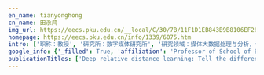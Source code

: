 ```yaml
---
en_name: tianyonghong
cn_name: 田永鸿
img_url: https://eecs.pku.edu.cn/__local/C/30/7B/11F1D1EB843B9B8106EF28AFA19_91E56806_1C6B.jpg?e=.jpg
homepage: https://eecs.pku.edu.cn/info/1339/6075.htm
intro: ['职称：教授', '研究所：数字媒体研究所', '研究领域：媒体大数据处理与分析，计算机应用技术\r\n\r\n ', '办公电话：86-10-6275 5965', '电子邮件：yhtian@pku.edu.cn', '个人主页：www.pkuml.org ']
google_info: {'_filled': True, 'affiliation': 'Professor of School of EE & CS, Peking University', 'citedby': 4388, 'citedby5y': 3274, 'cites_per_year': {2004: 12, 2005: 23, 2006: 26, 2007: 23, 2008: 32, 2009: 48, 2010: 81, 2011: 135, 2012: 167, 2013: 212, 2014: 318, 2015: 376, 2016: 381, 2017: 607, 2018: 724, 2019: 946, 2020: 235}}
publicationTitles: ['Deep relative distance learning: Tell the difference between similar vehicles', 'Unsupervised cross-dataset transfer learning for person re-identification', 'Group-sensitive multiple kernel learning for object categorization', 'Can we beat ddos attacks in clouds?', 'Deep transfer learning for person re-identification', 'Probabilistic multi-task learning for visual saliency estimation in video', 'Vlogging: A survey of videoblogging technology on the web', 'Sequential deep trajectory descriptor for action recognition with three-stream CNN', 'Diversifying the image retrieval results', 'Background-modeling-based adaptive prediction for surveillance video coding', 'Keyphrase extraction using semantic networks structure analysis', 'Single underwater image enhancement with a new optical model', 'The mechanisms of resistance spot welding of magnesium to steel', 'Quality assessment for comparing image enhancement algorithms', 'Social multimedia computing', 'Visual saliency with statistical priors', 'Finding the secret of image saliency in the frequency domain', 'Optimizing the hierarchical prediction and coding in HEVC for surveillance and conference videos with background modeling', 'IEEE 1857 standard empowering smart video surveillance systems', 'Learning discriminative subspaces on random contrasts for image saliency analysis', 'Automatic Webcam-based Human Heart Rate Measurements Using Laplacian Eigenmap', 'Robust Multiple Cameras Pedestrian Detection with Multi-view Bayesian Network', 'Synthesis and scale inhibitor performance of polyaspartic acid', 'Joint semantic and latent attribute modelling for cross-class transfer learning', 'Cnn vs. sift for image retrieval: Alternative or complementary?', 'Ab initio search for global minimum structures of pure and boron doped silver clusters', 'Group-sensitive multiple kernel learning for object recognition', 'Learning complementary saliency priors for foreground object segmentation in complex scenes', 'YoTube: Searching action proposal via recurrent and static regression networks', 'Automatic interesting object extraction from images using complementary saliency maps', 'Exploiting multi-grain ranking constraints for precisely searching visually-similar vehicles', 'Joint learning of semantic and latent attributes', 'Selective eigenbackground for background modeling and subtraction in crowded scenes', 'Low-complexity and high-efficiency background modeling for surveillance video coding.', 'A dataset and evaluation methodology for visual saliency in video', 'Candida albicans and filtrates interfere with human spermatozoal motility and alter the ultrastructure of spermatozoa: an in vitro study', 'Resistance spot welded AZ31 magnesium alloys, part II: effects of welding current on microstructure and mechanical properties', 'Learning long-term dependencies for action recognition with a biologically-inspired deep network', 'Multi-task rank learning for visual saliency estimation', 'Wavelet based smoke detection method with RGB Contrast-image and shape constrain', 'A multimodal video copy detection approach with sequential pyramid matching', 'Salient region detection and segmentation for general object recognition and image understanding', 'Estimating visual saliency through single image optimization', 'Clinical characteristics and treatment of azoospermia and severe oligospermia patients with Y‐chromosome microdeletions', 'A sub-channel analysis code for advanced lead bismuth fast reactor', 'Learning contextual dependency network models for link-based classification', 'Two-Phase Web Site Classification Based on Hidden Markov Tree Models', 'Human sperm devoid of germinal angiotensin-converting enzyme is responsible for total fertilization failure and lower fertilization rates by conventional in vitro fertilization', 'Sequence multi-labeling: A unified video annotation scheme with spatial and temporal context', 'A coding unit classification based AVC-to-HEVC transcoding with background modeling for surveillance videos', 'Numb modulates intestinal epithelial cells toward goblet cell phenotype by inhibiting the Notch signaling pathway', 'The rat IgGFcγBP and Muc2 C-terminal domains and TFF3 in two intestinal mucus layers bind together by covalent interaction', 'Exploiting multi-context analysis in semantic image classification', 'A background proportion adaptive Lagrange multiplier selection method for surveillance video on HEVC', 'Per-sample multiple kernel approach for visual concept learning', 'Structural and electronic properties of ruthenium-doped germanium clusters', 'Enhanced membrane-tethered mucin 3 (MUC3) expression by a tetrameric branched peptide with a conserved TFLK motif inhibits bacteria adherence', 'Extraction and determination of volatile constituents in leaves of Eucalyptus citriodora', 'Content-based copy detection through multimodal feature representation and temporal pyramid matching', 'Video copy detection using a soft cascade of multimodal features', 'Selective eigenbackgrounds method for background subtraction in crowed scenes', 'Cost-sensitive rank learning from positive and unlabeled data for visual saliency estimation', 'Saliency detection based on 2d log-gabor wavelets and center bias', 'Video retargeting with multi-scale trajectory optimization', 'Greedy hash: Towards fast optimization for accurate hash coding in CNN', 'Video copy-detection and localization with a scalable cascading framework', 'Mediaprinting: Identifying multimedia content for digital rights management', 'Part-regularized near-duplicate vehicle re-identification', 'Deep transfer learning for person re-identification', 'Swiss-System based Cascade Ranking for Gait-based Person Re-identification', 'Code development and safety analyses for Pb–Bi-cooled direct contact boiling water fast reactor (PBWFR)', 'Reduced migration of Ishikawa cells associated with downregulation of aquaporin-5', 'PKU-IDM@ TRECVid 2011 CBCD: content-based copy detection with cascade of multimodal features and temporal pyramid matching', 'Multi-polarity text segmentation using graph theory', 'Fast and efficient transcoding based on low-complexity background modeling and adaptive block classification', 'Macro-block-level selective background difference coding for surveillance video', 'The development of a mobile decision support system', 'P2X3 receptor involvement in endometriosis pain via ERK signaling pathway', 'Image deblurring using robust sparsity priors', 'Rate-performance-loss optimization for inter-frame deep feature coding from videos', 'Depression of HspA2 in human testis is associated with spermatogenic impairment and fertilization rate in ICSI treatment for azoospermic individuals', 'Decreased expression of SAM68 in human testes with spermatogenic defects', 'A fast and performance-maintained transcoding method based on background modeling for surveillance video', 'Research on service identification methods based on SOA', 'A web site representation and mining algorithm using the multiscale tree model', 'Towards human-like and transhuman perception in AI 2.0: a review', 'Detecting abnormal behaviors in surveillance videos based on fuzzy clustering and multiple auto-encoders', 'Latent linkage semantic kernels for collective classification of link data', 'Photon antibunching in the two-photon Jaynes-Cummings model with a nonlinear correction term', 'Exhaustive exploration of MgB n (n= 10–20) clusters and their anions', 'Selectivity or invariance: Boundary-aware salient object detection', 'Background-foreground division based search for motion estimation in surveillance video coding', 'Survey on Pedestrian Detection Technology for On-board Vision Systems', 'Single and multiple view detection, tracking and video analysis in crowded environments', 'Gene expression changes of urokinase plasminogen activator and urokinase receptor in rat testes at postnatal stages', 'Multimedia big data', 'Soliton controlling and steering in asymmetric nonlocal media with optical lattices', '车载视觉系统中的行人检测技术综述', 'A Two-Phase Spectral Bigraph Co-clustering Approach for the “Who Rated What” Task in KDD Cup 2007', 'Resistant effect of water decoction of root of Crataegus cuneata on male infertility induced by GTW in rats', 'Dynamics of Two-Mode SU (2) Coherent States Interacting With Two C onpled Atoms', 'Role of brain-derived neurotrophic factor in endometriosis pain', 'Guest editorial multimedia: The biggest big data', 'Surveillance Video Coding with Quadtree Partition Based ROI Extraction', 'PKU-IDM@ TRECVid 2010: copy detection with visual-audio feature fusion and sequential pyramid matching', 'Pku@ trecvid2009: Single-actor and pair-activity event detection in surveillance video', 'Multiple kernel active learning for image classification', 'A new multiple kernel approach for visual concept learning', 'Towards a multilingual, multimedia and multimodal digital library platform', 'Influences of dipole-dipole interaction between atoms on the properties of light in the Tavis-Cummings model', 'Odn: Opening the deep network for open-set action recognition', 'Spike coding for dynamic vision sensors', 'Measuring visual surprise jointly from intrinsic and extrinsic contexts for image saliency estimation', 'Ubiquitous multimedia: emerging research on multimedia computing', 'Method and system for personalized advertisement push based on user interest learning', 'Design and realization of a maze robot', 'Soliton control in inhomogeneous nonlocal media', 'Dynamic multi-cue tracking with detection responses association', 'A web site mining algorithm using the multiscale tree representation model', 'Learning a repression network for precise vehicle search', 'Spike camera and its coding methods', 'Influence of ionic surfactants on the properties of nanoemulsions emulsified by nonionic surfactants span 80/tween 80', 'TASC: A Transformation-Aware Soft Cascading Approach for Multimodal Video Copy Detection', 'Representing visual objects in HEVC coding loop', 'ESUR: A system for Events detection in SURveillance video', 'Dipole Amplitude-squared Squeezing of a Three-level Cascade Atom', 'Atomic dipole squeezing and coherent population trapping in the system of two-mode squeezed vacuum field interacting with a two-level atom', 'Cross-domain adversarial feature learning for sketch re-identification', 'Digital retina: revolutionizing camera systems for the smart city', 'Search video action proposal with recurrent and static YOLO', 'Cnusvm: Hybrid cnn-uneven svm model for imbalanced visual learning', 'Performance evaluation for AVS2 scene video coding techniques', 'Multi-camera Pedestrian Detection with a Multi-view Bayesian Network Model', 'A ranking SVM based fusion model for cross-media meta-search engine', 'Squeezing properties of atom and light in the system of squeezed vacuum field Raman interacting with two coupled-atoms', 'Large-scale cross-media retrieval of wikipediamm images with textual and visual query expansion', 'Towards multi-granularity multi-facet e-book retrieval', 'Robust collective classification with contextual dependency network models', 'Effects of murine cytomegalovirus infection on sperm viability in mice', 'Experimental study of the effect of rhTNF-alpha on human sperm mitochondrial function and motility in vitro', 'Incremental learning for interaction dynamics with the influence model', 'NbB 12−: a new member of half-sandwich type doped boron clusters with high stability', 'How drones look: Crowdsourced knowledge transfer for aerial video saliency prediction', 'Characterizing neuronal circuits with spike-triggered non-negative matrix factorization', 'Agricultural greenhouse environment monitoring system based on Internet of Things', 'Fixed-point Gaussian Mixture Model for analysis-friendly surveillance video coding', 'Image saliency estimation via random walk guided by informativeness and latent signal correlations', 'Quality-progressive coding for high bit-rate background frames on surveillance videos', 'Detecting Rare Actions and Events from Surveillance Big Data with Bag of Dynamic Trajectories', 'Multi-view gait recognition with incomplete training data', 'A System based on Sequence Learning for Event Detection in Surveillance Video,', 'Semantic classification and annotation of images', 'Analysis of characteristics of light propagation through clouds and Monte Carlo simulation [J]', 'Inhibition of the urokinase-type plasminogen activator by triplex-forming oligonucleotides in rat Sertoli cells: a new contraceptive alternative?', 'Semantic scoring based on small-world phenomenon for feature selection in text mining', 'Context-based classification for link data', '智能化网页资源收集工具的设计与实现', 'Algorithms of integrated student modeling in online virtual educational community', 'Phase Properties of Light in the Tavis-Cummings Model', 'Towards the next generation of retinal neuroprosthesis: Visual computation with spikes', 'Spike Coding for Dynamic Vision Sensor in Intelligent Driving', 'Hierarchical Temporal Memory Enhanced One-Shot Distance Learning for Action Recognition', 'Enhanced photocatalytic properties of Bi4O5Br2 by Mn doping: a first principles study', 'Deep hashing with multi-task learning for large-scale instance-level vehicle search', 'Joint network based attention for action recognition', 'Effect of Oil Type, Aliphatic Alcohol, and Ionic Surfactants on the Formation and Stability of Ceramide-2 Enriched Nanoemulsions', 'Seminal plasma HSPA2 mRNA content is associated with semen quality', 'High-efficiency coding for shaking surveillance videos based on global motion compensation', 'Introduction to AVS2 scene video coding techniques', 'Video picture-in-picture detection using spatio-temporal slicing', 'Bulk synthesis of monodisperse magnetic FeNi3 nanopowders by flow levitation method', '支持监控视频高效压缩与识别的 IEEE 1857 标准', 'An efficient background reconstruction based coding method for surveillance videos captured by moving camera', 'Robust and Disrimnative Image Authentication Based on Standard Model Feature', 'An efficient surveillance coding method based on a timely and bit-saving background updating model.', 'Augmenting image processing with social tag mining for landmark recognition', 'Video Scene Analysis: A Machine Learning Perspective', 'PKU at ImageCLEF 2008: Experiments with Query Extension Techniques for Text-Based and Content-Based Image Retrieval.', 'Isolation, purification and identification of sertoli cells from rat testis', 'Improving the image retrieval results via topic coverage graph', 'Urokinase-type plasminogen activator and urokinase-type plasminogen activator receptor in the seminal plasma and sperm of fertile and oligoasthenozoospermia males', 'Influence of Candida albicans on the motility and ultrastructure of human spermatozoa in vitro', 'Study on the performance and application of zebra-leaf marker trait in hybrid rice', 'Expression of MCMV M83 mRNA in Infected Testes and Its Relationship with Testicular Lesions', 'The influence model of online social interactions and its learning algorithms', 'Detection of Trichomonas vaginalis with direct immunofluorescence assay', 'Atomic Dipole Squeezing and Coherent Population Trapping in the Nonlinear Jaynes-Cummings Model', 'Dipole squeezing effects of a three-level cascade atom interacting with a correlated two-mode field', 'Investigation on silt arresters in Wangjiagou watershed and plan of relative stability of dam system in Suide County', 'Reconstruction of natural visual scenes from neural spikes with deep neural networks', '2D lidar map prediction via estimating motion flow with GRU', 'Free-view gait recognition', 'Multiscale video sequence matching for near-duplicate detection and retrieval', 'Revealing fine structures of the retinal receptive field by deep learning networks', 'Winner-take-all as basic probabilistic inference unit of neuronal circuits', 'Temporal attentive network for action recognition', 'A simple blind-denoising filter inspired by electrically coupled photoreceptors in the retina', 'PA-Search: Predicting units adaptive motion search for surveillance video coding', 'A fast skip and direction adaptive search algorithm for Sub-Pixel Motion Estimation on HEVC', 'Image saliency analysis based on retina simulation', 'Properties and critical behavior of fundamental surface defect mode soliton', 'Special issue on social multimedia computing: Challenges, techniques, and applications', 'Overview of the IEEE 1857 surveillance groups', 'MPLBoost-based mixture model for effective human detection with Deformable Part Model', 'Critical behavior of nonlocal fundamental defect mode', 'Multimodal Video Copy Detection using Multi-Detectors Fusion', 'PKU-NEC@ TRECVid 2012 SED: Uneven-Sequence Based Event Detection in Surveillance Video', 'Robust and discriminative image authentication based on sparse coding', 'Dct-based videoprinting on saliency-consistent regions for detecting video copies with text insertion', 'Content-Based Video Semantic Analysis', 'Exploring inter-frame correlation analysis and wavelet-domain modeling for real-time caption detection in streaming video', 'Effects of testis murine cytomegalovirus infection on sperm acrosome reaction and spermatic function of membrane in mice', 'Application of infrared image system in the diagnosis of chronic prostatitis and benign prostatic hyperplasia', 'Quantitatively evaluating the influence of online social interactions in the community-assisted digital library', 'Probabilistic inference of binary markov random fields in spiking neural networks through mean-field approximation', 'Channel Pruning via Automatic Structure Search', 'Filter Sketch for Network Pruning', 'An Efficient Coding Method for Spike Camera using Inter-Spike Intervals', 'Residual-Based Post-Processing for HEVC', 'Semi-Siamese Network for Content-Based Video Relevance Prediction', 'P-ODN: Prototype based open deep network for open set recognition', 'Bi-directional Re-ranking for Person Re-identification', 'Spike Coding: Towards Lossy Compression for Dynamic Vision Sensor', 'Exploration of high-pressure structural transition and electronic properties of BaFe2S3', 'Multi-class Part Parsing with Joint Boundary-Semantic Awareness', 'Transductive Episodic-Wise Adaptive Metric for Few-Shot Learning', 'Hierarchical Deep Cosegmentation of Primary Objects in Aerial Videos', 'Neural system identification with spike-triggered non-negative matrix factorization', 'Fast compressed domain copy detection with motion vector imaging', 'Deep hashing with mixed supervised losses for image search', 'Elevated RON protein expression in endometriosis and disease-associated ovarian cancers', '智慧城市视频大数据的趋势和挑战', 'Microsurgical treatment of obstructive azoospermia: A report of 76 cases', 'Study on preparation of CdS quantum dots for dye sensitized solar cells', 'Sub-Channel Analysis of Pb-Bi-Cooled Reactor With Modified COBRA-EN', 'Method and system for extraction and association of object of interest in video', 'Hierarchical-and-Adaptive Bit-Allocation with Selective Background Prediction for High Efficiency Video Coding (HEVC)', 'Thermal-hydraulic primary numerical analysis for Pb-Bi fast reactor sub-channel', 'Societally connected multimedia across cultures', 'Reliable aggregation on network traffic for web based knowledge discovery', 'PKU-NEC@ TRECVid 2011 SED: Sequence-Based Event Detection in Surveillance Video', 'KernelRank: exploiting semantic linkage kernels for relevant pages finding', '在线群体交互的影响模型及其学习算法', 'Phase properties of the field in the system of a A type three-level atom with a Kerr medium', '基于数据仓库的分布式智能决策支持系统研究与应用', 'HRank: Filter Pruning using High-Rank Feature Map', 'Toward the Next Generation of Retinal Neuroprosthesis: Visual Computation with Spikes', 'Adaptation-Oriented Feature Projection for One-shot Action Recognition', 'Joint Coding of Local and Global Deep Features in Videos for Visual Search', 'Distortion-Adaptive Salient Object Detection in 360 degrees Omnidirectional Images', 'Global Co-occurrence Feature Learning and Active Coordinate System Conversion for Skeleton-based Action Recognition', 'Salient Object Detection with Purificatory Mechanism and Structural Similarity Loss', 'Distortion-adaptive Salient Object Detection in 360° Omnidirectional Images', '3D Human Skeleton Data Compression for Action Recognition', 'Ordinal Multi-task Part Segmentation with Recurrent Prior Generation', 'Skeleton-Based 3D Object Retrieval Using Retina-Like Feature Descriptor', 'Exploring Reciprocal Attention for Salient Object Detection by Cooperative Learning', 'Distortion-adaptive Salient Object Detection in 360 Omnidirectional Images', 'Method, apparatus, and system for deep feature coding and decoding', 'Learning Local Feature Descriptor with Motion Attribute for Vision-based Localization', 'Pannexin3 as a novel marker for ganglion cells in the feline retina.', 'Event-Based Vision Enhanced: A Joint Detection Framework in Autonomous Driving', 'A Retina-Inspired Sampling Method for Visual Texture Reconstruction', 'Foolproof Cooperative Learning', 'Ultrafast Video Attention Prediction with Coupled Knowledge Distillation', 'Efficient and Fast Coefficient Sign Inference for Video Coding', 'College Library Personalized Recommendation System Based on Hybrid Recommendation Algorithm', 'ASSOCIATE EDITORS IN CHIEF', 'Toward Efficient Simultaneous Detection and Segmentation', 'Important dates', 'Fe-doped Bi4O5Br2 visible light photocatalyst: A first principles investigation', 'SFCM: Learn a Pooling Kernel for Weakly Supervised Object Localization', 'Multi-Pose Learning based Head-Shoulder Re-identification', 'Peeking the Impact of Points of Interests on Didi', 'ASSOCIATE EDITORS IN CHIEF', 'Message from the MIPR 2018 Program Co-Chairs', 'Media decoding method based on cloud computing and decoder thereof', 'Nanoemulsification of Ceramide-2 by Sodium Dilauramidoglutamide Lysine, a Novel Peptide-Based Gemini Surfactant', 'Best Papers from 2015 IEEE International Symposium on Multimedia Introduction', 'shuttleNet: A biologically-inspired RNN with loop connection and parameter sharing.', 'A Refined Object Detection Method Based on HTM', 'Safety Analyses for Pb-Bi-Cooled Direct Contact Boiling Water Fast Reactor (PBWFR)', 'Saponins (Ginsenosides) from the Leaves of Panax quinquefolius ameliorated acetaminophen-induced hepatotoxicity in mice.', 'Pair-wise Event Detection using Cubic Features and Sequence Discriminant Learning', 'IEEE 1857: Boosting Video Applications in CPSS', 'IEEE 1857 Standard for High Efficiency Surveillance Video Compression and Recognition', 'Imagery of a Face Enhances Event-Related Potentials to Ambiguous Visual Stimuli', 'Stereopsis-Based Binocular Unmasking', 'Stability enhancement, steering and split of optical soliton in increasing lattices', 'iULib: where UDL and Wikipedia could meet', 'Salient object extraction for user-targeted video content association', 'Research of service-oriented analysis and design method', 'Saliency detection based on 2D log-gabor wavelets and center bias', 'Electronic Proterties of Water Molecular Adsorbed Inside Boron/Nitrogen Co-doped Carbon Nanotubes', 'PKU@ TRECVID2010: Pair-Wise Event Detection in Surveillance Video', 'Exploring the relationships of regions for visual content understanding', 'Maximally entangled states for many trapped ions from single resonant interactions', 'Cloning and Analysis of the Promoter Region of Rat uPA Gene', 'Towards Multi-granularity Multi-facet E-Book Retrieval in China-US Million Book Digital Library', 'Semantic Illustration Retrieval for Very Large Data Set', 'Resistant effect of water decoction of root of Crataegus cuneata on male infertility induced by GTW in rats.', 'Role of Urokinase-type Plasminogen Activator in the Pre-contact Sperm-egg Communication and Fertility of Mice in Vitro', 'Context-based statistical relational learning', 'The Design and Implementation of Digital Library Resource Management System Based on Topic Map', 'The influence of atomic motion and field-mode structure on the atomic dynamical property', 'INFLUENCE OF DIPOLE-DIPOLE INTERACTION BETWEEN ATOMS ON THE ATOMIC DIPOLE AMPLITUDE-SQUARED SQUEEZING [J]', 'Phase Properties of the Field in the Multiphoton Jaynes-Cummings Model with a Kerr-like Medium', 'Statistical Properties of Light Phase in the System of Raman Interaction between Two Atoms and a Single Mode Cavity Field', 'Interaction System Phase Properties of Single Mode Vacuum Field with a■ Type Three-level Atom', 'Content-Based Multimedia Identification: A New Approach for Digital Rights Management', 'Web-Scale Near-Duplicate Detection', 'BigMM 2015', 'IMPROVED ADVANCED MOTION VECTOR PREDICTION SCHEME FOR SURVEILLANCE VIDEO CODING', 'PKU-NEC@ TRECvid SED 2011: Sequence-Based Event Detection in Surveillance Video', 'Introduction to AVS Introduction to AVS2 Scene Video Coding Techniques Scene Video Coding Techniques']
---
```

